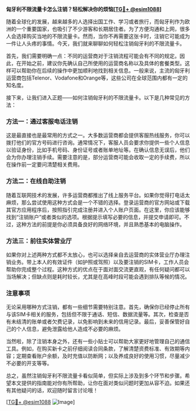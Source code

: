 **匈牙利不限流量卡怎么注销？轻松解决你的烦恼[[TG💪+ @esim1088](https://t.me/s/esim1088)]**

随着全球化的发展，越来越多的人选择出国工作、学习或者旅行，而匈牙利作为欧洲的一个重要国家，也吸引了不少游客和长期居住者。为了方便沟通和上网，很多人会选择购买当地的不限流量卡。然而，当你不再需要这张卡时，注销它可能成为一件让人头疼的事情。今天，我们就来聊聊如何轻松注销匈牙利的不限流量卡。

首先，我们需要明确一点：不同的运营商对于注销流程可能会有不同的规定。因此，在开始之前，建议你先确认自己所使用的运营商名称以及具体的套餐类型。这样可以帮助你在后续的操作中更加顺利地找到相关信息。一般来说，主流的匈牙利运营商包括Telenor、Vodafone和Orange等，这些公司在全球范围内都有一定的知名度。

接下来，让我们进入正题——如何注销匈牙利的不限流量卡。以下是几种常见的方法：

### 方法一：通过客服电话注销

这是最直接也是最常用的方式之一。大多数运营商都会提供客服热线服务，你可以拨打他们的官方号码进行咨询。通常情况下，客服人员会要求你提供一些个人信息以验证身份，比如手机号码、身份证号或者账单地址等。在确认信息无误后，他们会为你办理注销手续。需要注意的是，部分运营商可能会收取一定的手续费，所以在操作前一定要问清楚相关费用。

### 方法二：在线自助注销

随着互联网技术的发展，许多运营商都推出了线上服务平台。如果你觉得打电话太麻烦，那么尝试使用这种方式会是一个不错的选择。登录运营商的官方网站或下载其官方应用程序后，按照指引完成注册并进入个人账户页面。在这里，你应该能够找到“注销账户”或者类似的选项。根据提示填写必要的信息，并提交申请即可。不过，这种方法的前提是你必须具备良好的网络环境，并且熟悉基本的电脑操作。

### 方法三：前往实体营业厅

如果你对上述两种方式都不太放心，也可以选择亲自去运营商的实体营业厅办理注销业务。带上本人的有效证件（如护照或驾照）以及要注销的SIM卡，工作人员会帮助你完成整个过程。这种方式的优点在于面对面交流更直观，有任何疑问都可以当场解决；但缺点则是耗时较长，尤其是在高峰时段可能会遇到排队等候的情况。

### 注意事项

无论采用哪种方式注销，都有一些细节需要特别注意。首先，确保你已经停止所有与该SIM卡相关的服务，包括但不限于通话、短信、数据流量等。其次，检查是否有未结清的账单或者欠费记录，以免影响到未来的信用记录。最后，妥善保管好自己的个人信息，避免泄露给他人造成不必要的麻烦。

当然啦，除了注销本身之外，还有一些小贴士可以帮助大家更好地管理自己的通信工具。例如，在购买新卡之前仔细阅读合同条款，了解清楚资费标准、有效期等内容；定期查看账户余额，及时充值以防断网；以及养成良好的使用习惯，尽量减少不必要的开支等等。

总之，虽然注销匈牙利不限流量卡看似简单，但实际上涉及到多个环节和步骤。希望本文提供的指南能对你有所帮助，让你在面对类似问题时更加从容不迫。如果还有其他疑问的话，欢迎随时留言讨论哦！

[[TG💪+ @esim1088](https://t.me/s/esim1088) ![Image](https://i.postimg.cc/4NQfJmqS/Snipaste-2025-05-13-00-14-12.png)]